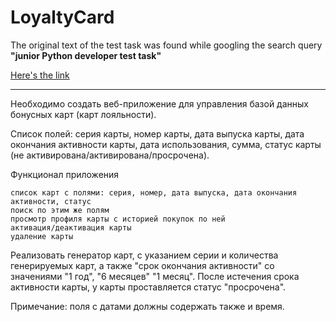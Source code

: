 # LoyaltyCard

The original text of the test task was found while googling the search query **"junior Python developer test task"** 

[Here's the link](https://qna.habr.com/q/212981)

---

Необходимо создать веб-приложение для управления базой данных бонусных карт (карт лояльности).

Список полей: серия карты, номер карты, дата выпуска карты, дата окончания активности карты, дата использования, сумма, статус карты (не активирована/активирована/просрочена).

Функционал приложения

    список карт с полями: серия, номер, дата выпуска, дата окончания активности, статус
    поиск по этим же полям
    просмотр профиля карты с историей покупок по ней
    активация/деактивация карты
    удаление карты


Реализовать генератор карт, с указанием серии и количества генерируемых карт, а также "срок окончания активности" со значениями "1 год", "6 месяцев" "1 месяц". После истечения срока активности карты, у карты проставляется статус "просрочена".

Примечание: поля с датами должны содержать также и время.


